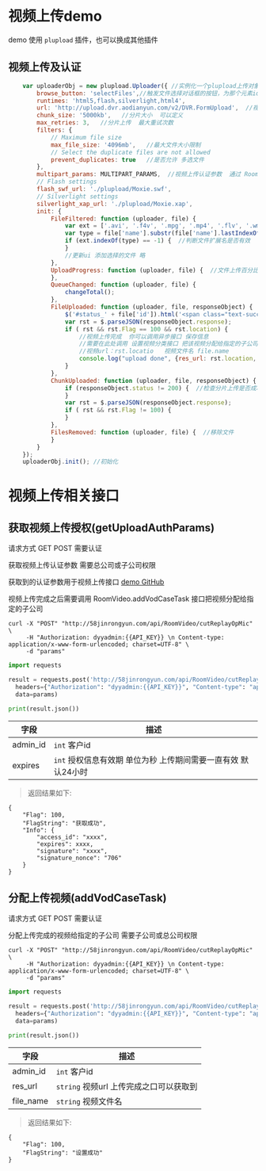 # 视频上传demo

demo 使用 `plupload` 插件，也可以换成其他插件

## 视频上传及认证


```javascript
    var uploaderObj = new plupload.Uploader({ //实例化一个plupload上传对象
        browse_button: 'selectFiles',//触发文件选择对话框的按钮，为那个元素id
        runtimes: 'html5,flash,silverlight,html4',
        url: 'http://upload.dvr.aodianyun.com/v2/DVR.FormUpload',  //视频上传接口地址
        chunk_size: '5000kb',   //分片大小  可以定义
        max_retries: 3,   //分片上传  最大重试次数
        filters: {
            // Maximum file size
            max_file_size: '4096mb',   //最大文件大小限制
            // Select the duplicate files are not allowed
            prevent_duplicates: true   //是否允许 多选文件
        },
        multipart_params: MULTIPART_PARAMS,  //视频上传认证参数  通过 RoomVideo.getUploadAuthParams 接口获取
        // Flash settings
        flash_swf_url: './plupload/Moxie.swf',
        // Silverlight settings
        silverlight_xap_url: './plupload/Moxie.xap',
        init: {
            FileFiltered: function (uploader, file) {
                var ext = ['.avi', '.f4v', '.mpg', '.mp4', '.flv', '.wmv', '.mov', '.3gp', '.rmvb', '.rm', '.mkv', '.asf', '.ts', '.mts', '.dat', '.vob', '.mp3', '.wav', '.m4v', '.webm'];
                var type = file['name'].substr(file['name'].lastIndexOf('.')).toLowerCase();
                if (ext.indexOf(type) == -1) {  //判断文件扩展名是否有效  
                }
                //更新ui 添加选择的文件 略
            },
            UploadProgress: function (uploader, file) {  //文件上传百分比
            },
            QueueChanged: function (uploader, file) {
                changeTotal();
            },
            FileUploaded: function (uploader, file, responseObject) {  //文件上传完成
                $('#status_' + file['id']).html('<span class="text-success">上传完成</span>');
                var rst = $.parseJSON(responseObject.response);
                if ( rst && rst.Flag == 100 && rst.location) {
                    //视频上传完成  你可以调用异步接口 保存信息  
                    //需要在此处调用 设置视频分类接口 把该视频分配给指定的子公司  参见 RoomVideo.addVodCaseTask  接口  
                    //视频url：rst.locatio   视频文件名 file.name
                    console.log("upload done", {res_url: rst.location, file_name: file.name});
                }
            },
            ChunkUploaded: function (uploader, file, responseObject) {
                if (responseObject.status != 200) {  //检查分片上传是否成功
                }
                var rst = $.parseJSON(responseObject.response);
                if ( rst && rst.Flag != 100) {
                }
            },
            FilesRemoved: function (uploader, file) {  //移除文件
            }
        }
    });
    uploaderObj.init(); //初始化

```

# 视频上传相关接口


## 获取视频上传授权(getUploadAuthParams)

请求方式 GET POST 需要认证

获取视频上传认证参数 需要总公司或子公司权限

获取到的认证参数用于视频上传接口 [demo GitHub](https://github.com/aodianyunGroup/financeApiDoc/demo/upload)

视频上传完成之后需要调用 RoomVideo.addVodCaseTask 接口把视频分配给指定的子公司

```shell
curl -X "POST" "http://58jinrongyun.com/api/RoomVideo/cutReplayOpMic" \
     -H "Authorization: dyyadmin:{{API_KEY}} \n Content-type: application/x-www-form-urlencoded; charset=UTF-8" \
     -d "params"
```

```python
import requests

result = requests.post('http://58jinrongyun.com/api/RoomVideo/cutReplayOpMic',
  headers={"Authorization": "dyyadmin:{{API_KEY}}", "Content-type": "application/x-www-form-urlencoded; charset=UTF-8"},
  data=params)

print(result.json())
```

| 字段                 | 描述                                          |
| ---------------------- | ------------------------------------------------ |
| admin_id             | `int`  客户id              |
| expires             | `int`  授权信息有效期 单位为秒 上传期间需要一直有效 默认24小时   |


> 返回结果如下:

```
{
    "Flag": 100,
    "FlagString": "获取成功",
    "Info": {
        "access_id": "xxxx",
        "expires": xxxx,
        "signature": "xxxx",
        "signature_nonce": "706"
    }
}
```

## 分配上传视频(addVodCaseTask)

请求方式 GET POST 需要认证

分配上传完成的视频给指定的子公司 需要子公司或总公司权限

```shell
curl -X "POST" "http://58jinrongyun.com/api/RoomVideo/cutReplayOpMic" \
     -H "Authorization: dyyadmin:{{API_KEY}} \n Content-type: application/x-www-form-urlencoded; charset=UTF-8" \
     -d "params"
```

```python
import requests

result = requests.post('http://58jinrongyun.com/api/RoomVideo/cutReplayOpMic',
  headers={"Authorization": "dyyadmin:{{API_KEY}}", "Content-type": "application/x-www-form-urlencoded; charset=UTF-8"},
  data=params)

print(result.json())
```

| 字段                 | 描述                                          |
| ---------------------- | ------------------------------------------------ |
| admin_id             | `int`  客户id              |
| res_url             | `string`  视频url 上传完成之口可以获取到   |
| file_name           | `string`  视频文件名  |


> 返回结果如下:

```
{
    "Flag": 100,
    "FlagString": "设置成功"
}
```
